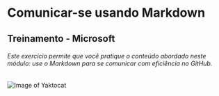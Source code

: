 #  Comunicar-se usando Markdown 

## Treinamento - Microsoft 

###### Este exercício permite que você pratique o conteúdo abordado neste módulo: use o Markdown para se comunicar com eficiência no GitHub. 

![Image of Yaktocat](https://octodex.github.com/images/yaktocat.png)
  
